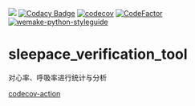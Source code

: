 ![](https://travis-ci.com/66chenbiao/sleepace_verification_tool.svg?branch=main) 
[![Codacy Badge](https://app.codacy.com/project/badge/Grade/2eee28504ff14ff5af836a12edad4793)](https://www.codacy.com/gh/66chenbiao/sleepace_verification_tool/dashboard?utm_source=github.com&amp;utm_medium=referral&amp;utm_content=66chenbiao/sleepace_verification_tool&amp;utm_campaign=Badge_Grade)
[![codecov](https://codecov.io/gh/66chenbiao/sleepace_verification_tool/branch/main/graph/badge.svg?token=JAG0G7YD51)](https://codecov.io/gh/66chenbiao/sleepace_verification_tool) [![CodeFactor](https://www.codefactor.io/repository/github/66chenbiao/sleepace_verification_tool/badge)](https://www.codefactor.io/repository/github/66chenbiao/sleepace_verification_tool)
[![wemake-python-styleguide](https://img.shields.io/badge/style-wemake-000000.svg)](https://github.com/wemake-services/wemake-python-styleguide)

# sleepace_verification_tool
对心率、呼吸率进行统计与分析

[codecov-action](https://github.com/codecov/codecov-action)
